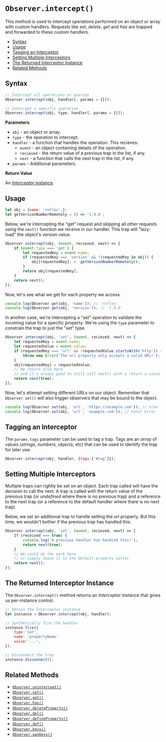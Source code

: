 # `Observer.intercept()`

This method is used to intercept operations performed on an object or array with custom handlers. Requests like *set*, *delete*, *get* and *has* are trapped and forwarded to these custom handlers.

+ [Syntax](#syntax)
+ [Usage](#usage)
+ [Tagging an Interceptor](#tagging-an-interceptor)
+ [Setting Multiple Interceptors](#setting-multiple-interceptors)
+ [The Returned Interceptor Instance](#the-returned-interceptor-instance)
+ [Related Methods](#related-methods)

## Syntax

```js
// Intercept all operations or queries
Observer.intercept(obj, handler[, params = {}]);

// Intercept a specific operation
Observer.intercept(obj, type, handler[, params = {}]);
```

**Parameters**

+ `obj` - an object or array.
+ `type` - the operation to intercept.
+ `handler` - a function that handles the operation. This recieves:
    + `event` - an object containing details of the operation.
    + `recieved` - the return value of a previous trap in the list, if any.
    + `next` - a function that calls the next trap in the list, if any.
+ `params` - Additional parameters.

**Return Value**

An [*Interceptor* instance](#the-returned-interceptor-instance).

## Usage

```js
let obj = {name: 'reflex',};
let getVersionNumberRemotely = () => '1.0.0';
```

Below, we're intercepting the "get" request and skipping all other requests using the `next()` function we receive in our handler. This trap will "lazy-load" the object's version value.

```js
Observer.intercept(obj, (event, recieved, next) => {
    if (event.type === 'get') {
        let requestedKey = event.name;
        if (requestedKey === 'version' && !(requestedKey in obj)) {
            obj[requestedKey]; =  getVersionNumberRemotely();
        }
        return obj[requestedKey];
    }
    return next();
});
```

Now, let's see what we get for each property we access.

```js
console.log(Observer.get(obj, 'name')); // 'reflex'
console.log(Observer.get(obj, 'version')); // '1.0.0'
```

In another case, we're intercepting a "set" operation to validate the incoming value for a specific property. We're using the `type` parameter to constrain the trap to just the "set" type.

```js
Observer.intercept(obj, 'set', (event, recieved, next) => {
    let requestedKey = event.name;
    let requestedValue = event.value;
    if (requestedKey === 'url' && !requestedValue.startsWith('http')) {
        throw new Error('The url property only accepts a valid URL!');
    }
    obj[requestedKey] = requestedValue;
    // We return true here
    // and it's always good to still call next() with a return a value
    return next(true);
});
```

Now, let's attempt setting different URLs on our object. Remember that `Observer.set()` will also trigger observers that may be bound to the object.

```js
console.log(Observer.set(obj, 'url', 'https://example.com')); // true
console.log(Observer.set(obj, 'url', 'example.com')); // Fatal Error
```

## Tagging an Interceptor

The `params.tags` parameter can be used to tag a trap. Tags are an *array* of values (*strings*, *numbers*, *objects*, etc) that can be used to identify the trap for later use.

```js
Observer.intercept(obj, handler, {tags:['#tag']});
```

## Setting Multiple Interceptors

Multiple traps can rightly be set on an object. Each trap called will have the decision to call the next. A trap is called with the return value of the previous trap \(or *undefined* where there is no previous trap\) and a reference to the next trap \(or a reference to the default handler where there is no next trap\).

Below, we set an additional trap to handle setting the url property. But this time, we wouldn't bother if the previous trap has handled this.

```js
Observer.intercept(obj, 'set', (event, recieved, next) => {
    If (received === true) {
        console.log('A previous handler has handled this!');
        return next(true);
    }
    // We could do the work here
    // or simply leave it to the default property setter
    return next();
});
```

## The Returned Interceptor Instance

The `Observer.intercept()` method returns an *Interceptor* instance that gives us per-instance control.

```js
// Obtain the Interceptor instance
let instance = Observer.intercept(obj, handler);

// Synthetically fire the handler
instance.fire({
    type:'set',
    name: 'propertyName'
    value:'...',
});

// Disconnect the trap
instance.disconnect();
```

## Related Methods

+ [`Observer.unintercept()`](/observer/v1/api/unintercept.md)
+ [`Observer.set()`](/observer/v1/api/set.md)
+ [`Observer.get()`](/observer/v1/api/get.md)
+ [`Observer.has()`](/observer/v1/api/has.md)
+ [`Observer.deleteProperty()`](/observer/v1/api/deleteproperty.md)
+ [`Observer.del()`](/observer/v1/api/deleteproperty.md)
+ [`Observer.defineProperty()`](/observer/v1/api/defineproperty.md)
+ [`Observer.def()`](/observer/v1/api/defineproperty.md)
+ [`Observer.keys()`](/observer/v1/api/keys.md)
+ [`Observer.ownKeys()`](/observer/v1/api/ownkeys.md)